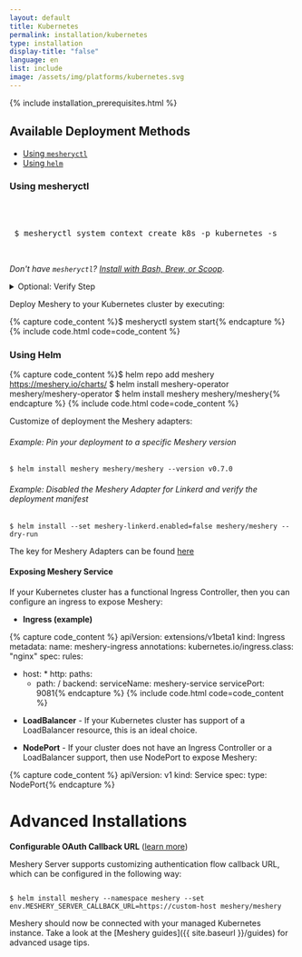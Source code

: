 ```yaml
---
layout: default
title: Kubernetes
permalink: installation/kubernetes
type: installation
display-title: "false"
language: en
list: include
image: /assets/img/platforms/kubernetes.svg
---
```


{% include installation_prerequisites.html %}

## Available Deployment Methods

- [Using `mesheryctl`](#using-mesheryctl)
- [Using `helm`](#using-helm-charts)
<!-- - [Using Kubernetes manifests](#using-kubernetes-manifests) -->

### Using mesheryctl

<pre class="codeblock-pre">
<div class="codeblock">
 <div class="clipboardjs">
 $ mesheryctl system context create k8s -p kubernetes -s
 </div></div>
</pre>

<i>Don't have `mesheryctl`? <a href="{{site.baseurl}}/installation/mesheryctl">Install with Bash, Brew, or Scoop</a></i>.

<details>
<summary>Optional: Verify Step</summary>

<p>
Ensure that your <code>current-context</code> has <code>platform: kubernetes</code> configured in <code>~/.meshery/config.yaml</code>. Example context:</p>

<pre>
<code>
➜  ~ mesheryctl system context view
endpoint: http://localhost:9081
token: default
platform: kubernetes
adapters:
- meshery-istio
- meshery-linkerd
- meshery-consul
- meshery-nsm
- meshery-kuma
- meshery-cpx
- meshery-osm
- meshery-traefik-mesh
channel: stable
version: latest
</code>
</pre>

</details>

Deploy Meshery to your Kubernetes cluster by executing:

{% capture code_content %}$ mesheryctl system start{% endcapture %}
{% include code.html code=code_content %}

### Using Helm

{% capture code_content %}$ helm repo add meshery https://meshery.io/charts/
$ helm install meshery-operator meshery/meshery-operator
$ helm install meshery meshery/meshery{% endcapture %}
{% include code.html code=code_content %}

Customize of deployment the Meshery adapters:

###### Example: Pin your deployment to a specific Meshery version
<pre>
<code>$ helm install meshery meshery/meshery --version v0.7.0</code>
</pre>


###### Example: Disabled the Meshery Adapter for Linkerd and verify the deployment manifest
<pre>
<code>$ helm install --set meshery-linkerd.enabled=false meshery/meshery --dry-run</code>
</pre>

The key for Meshery Adapters can be found [here](https://artifacthub.io/packages/helm/meshery/meshery#values)


<!-- ### **[deprecated] Using Kubernetes Manifests **
Meshery can also be deployed on an existing Kubernetes cluster. See [compatibility table](#compatibility-matrix) for version compatibility. To install Meshery on your cluster, clone the Meshery repo:

{% capture code_content %} $ git clone https://github.com/layer5io/meshery.git;
 $ cd meshery{% endcapture %}
{% include code.html code=code_content %}

Create a namespace as a new logical space to host Meshery and its components:

{% capture code_content %}$ kubectl create ns meshery{% endcapture %}
{% include code.html code=code_content %}

All the needed deployment yamls for deploying Meshery are included in the *install/deployment_yamls/k8s* folder inside the cloned Meshery folder. To deploy the yamls on the cluster please run the following command:

{% capture code_content %}$ kubectl -n meshery apply -f install/deployment_yamls/k8s{% endcapture %}
{% include code.html code=code_content %}

Once the yaml files are deployed, we need to expose the *meshery* service to be able to access the service from outside the cluster. There are several ways a service can be exposed on Kubernetes. Here we will describe 3 common ways we can expose a service: -->

#### Exposing Meshery Service

If your Kubernetes cluster has a functional Ingress Controller, then you can configure an ingress to expose Meshery:

* **Ingress (example)** 

{% capture code_content %} apiVersion: extensions/v1beta1
 kind: Ingress
 metadata:
 name: meshery-ingress
 annotations:
     kubernetes.io/ingress.class: "nginx"
 spec:
 rules:
 - host: *
     http:
     paths:
     - path: /
         backend:
         serviceName: meshery-service
         servicePort: 9081{% endcapture %}
{% include code.html code=code_content %}

* **LoadBalancer** - If your Kubernetes cluster has support of a LoadBalancer resource, this is an ideal choice.

* **NodePort** - If your cluster does not have an Ingress Controller or a LoadBalancer support, then use NodePort to expose Meshery:

{% capture code_content %} apiVersion: v1
 kind: Service
 spec:
     type: NodePort{% endcapture %}

# Advanced Installations

**Configurable OAuth Callback URL** ([learn more]({{site.baseurl}}/extensibility/providers#configurable-oauth-callback-url))

Meshery Server supports customizing authentication flow callback URL, which can be configured in the following way:

<pre><code>
$ helm install meshery --namespace meshery --set env.MESHERY_SERVER_CALLBACK_URL=https://custom-host meshery/meshery
</code></pre>


Meshery should now be connected with your managed Kubernetes instance. Take a look at the [Meshery guides]({{ site.baseurl }}/guides) for advanced usage tips.
